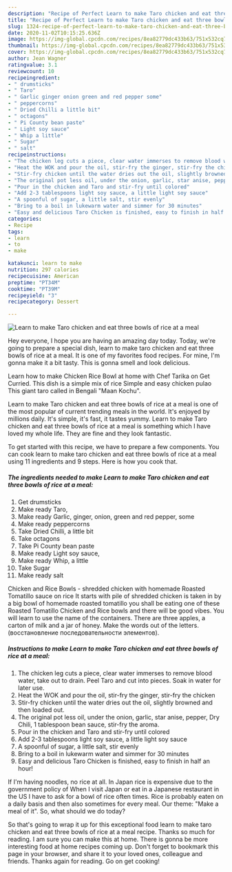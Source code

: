 ```yaml
---
description: "Recipe of Perfect Learn to make Taro chicken and eat three bowls of rice at a meal"
title: "Recipe of Perfect Learn to make Taro chicken and eat three bowls of rice at a meal"
slug: 1324-recipe-of-perfect-learn-to-make-taro-chicken-and-eat-three-bowls-of-rice-at-a-meal
date: 2020-11-02T10:15:25.636Z
image: https://img-global.cpcdn.com/recipes/8ea82779dc433b63/751x532cq70/learn-to-make-taro-chicken-and-eat-three-bowls-of-rice-at-a-meal-recipe-main-photo.jpg
thumbnail: https://img-global.cpcdn.com/recipes/8ea82779dc433b63/751x532cq70/learn-to-make-taro-chicken-and-eat-three-bowls-of-rice-at-a-meal-recipe-main-photo.jpg
cover: https://img-global.cpcdn.com/recipes/8ea82779dc433b63/751x532cq70/learn-to-make-taro-chicken-and-eat-three-bowls-of-rice-at-a-meal-recipe-main-photo.jpg
author: Jean Wagner
ratingvalue: 3.1
reviewcount: 10
recipeingredient:
- " drumsticks"
- " Taro"
- " Garlic ginger onion green and red pepper some"
- " peppercorns"
- " Dried Chilli a little bit"
- " octagons"
- " Pi County bean paste"
- " Light soy sauce"
- " Whip a little"
- " Sugar"
- " salt"
recipeinstructions:
- "The chicken leg cuts a piece, clear water immerses to remove blood water, take out to drain. Peel Taro and cut into pieces. Soak in water for later use."
- "Heat the WOK and pour the oil, stir-fry the ginger, stir-fry the chicken"
- "Stir-fry chicken until the water dries out the oil, slightly browned and then loaded out."
- "The original pot less oil, under the onion, garlic, star anise, pepper, Dry Chili, 1 tablespoon bean sauce, stir-fry the aroma."
- "Pour in the chicken and Taro and stir-fry until colored"
- "Add 2-3 tablespoons light soy sauce, a little light soy sauce"
- "A spoonful of sugar, a little salt, stir evenly"
- "Bring to a boil in lukewarm water and simmer for 30 minutes"
- "Easy and delicious Taro Chicken is finished, easy to finish in half an hour!"
categories:
- Recipe
tags:
- learn
- to
- make

katakunci: learn to make 
nutrition: 297 calories
recipecuisine: American
preptime: "PT34M"
cooktime: "PT39M"
recipeyield: "3"
recipecategory: Dessert

---
```



![Learn to make Taro chicken and eat three bowls of rice at a meal](https://img-global.cpcdn.com/recipes/8ea82779dc433b63/751x532cq70/learn-to-make-taro-chicken-and-eat-three-bowls-of-rice-at-a-meal-recipe-main-photo.jpg)

Hey everyone, I hope you are having an amazing day today. Today, we're going to prepare a special dish, learn to make taro chicken and eat three bowls of rice at a meal. It is one of my favorites food recipes. For mine, I'm gonna make it a bit tasty. This is gonna smell and look delicious.

Learn how to make Chicken Rice Bowl at home with Chef Tarika on Get Curried. This dish is a simple mix of rice Simple and easy chicken pulao This giant taro called in Bengali &#34;Maan Kochu&#34;.

Learn to make Taro chicken and eat three bowls of rice at a meal is one of the most popular of current trending meals in the world. It's enjoyed by millions daily. It's simple, it's fast, it tastes yummy. Learn to make Taro chicken and eat three bowls of rice at a meal is something which I have loved my whole life. They are fine and they look fantastic.


To get started with this recipe, we have to prepare a few components. You can cook learn to make taro chicken and eat three bowls of rice at a meal using 11 ingredients and 9 steps. Here is how you cook that.

<!--inarticleads1-->

##### The ingredients needed to make Learn to make Taro chicken and eat three bowls of rice at a meal:

1. Get  drumsticks
1. Make ready  Taro,
1. Make ready  Garlic, ginger, onion, green and red pepper, some
1. Make ready  peppercorns
1. Take  Dried Chilli, a little bit
1. Take  octagons
1. Take  Pi County bean paste
1. Make ready  Light soy sauce,
1. Make ready  Whip, a little
1. Take  Sugar
1. Make ready  salt


Chicken and Rice Bowls - shredded chicken with homemade Roasted Tomatillo sauce on rice It starts with pile of shredded chicken is taken in by a big bowl of homemade roasted tomatillo you shall be eating one of these Roasted Tomatillo Chicken and Rice bowls and there will be good vibes. You will learn to use the name of the containers. There are three apples, a carton of milk and a jar of honey. Make the words out of the letters. (восстановление последовательности элементов). 

<!--inarticleads2-->

##### Instructions to make Learn to make Taro chicken and eat three bowls of rice at a meal:

1. The chicken leg cuts a piece, clear water immerses to remove blood water, take out to drain. Peel Taro and cut into pieces. Soak in water for later use.
1. Heat the WOK and pour the oil, stir-fry the ginger, stir-fry the chicken
1. Stir-fry chicken until the water dries out the oil, slightly browned and then loaded out.
1. The original pot less oil, under the onion, garlic, star anise, pepper, Dry Chili, 1 tablespoon bean sauce, stir-fry the aroma.
1. Pour in the chicken and Taro and stir-fry until colored
1. Add 2-3 tablespoons light soy sauce, a little light soy sauce
1. A spoonful of sugar, a little salt, stir evenly
1. Bring to a boil in lukewarm water and simmer for 30 minutes
1. Easy and delicious Taro Chicken is finished, easy to finish in half an hour!


If I&#39;m having noodles, no rice at all. In Japan rice is expensive due to the government policy of When I visit Japan or eat in a Japanese restaurant in the US I have to ask for a bowl of rice often times. Rice is probably eaten on a daily basis and then also sometimes for every meal. Our theme: &#34;Make a meal of it&#34;. So, what should we do today? 

So that's going to wrap it up for this exceptional food learn to make taro chicken and eat three bowls of rice at a meal recipe. Thanks so much for reading. I am sure you can make this at home. There is gonna be more interesting food at home recipes coming up. Don't forget to bookmark this page in your browser, and share it to your loved ones, colleague and friends. Thanks again for reading. Go on get cooking!
